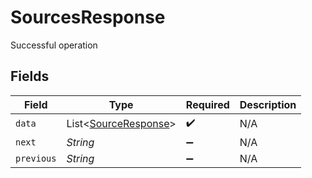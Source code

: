 # SourcesResponse

Successful operation


## Fields

| Field                                                         | Type                                                          | Required                                                      | Description                                                   |
| ------------------------------------------------------------- | ------------------------------------------------------------- | ------------------------------------------------------------- | ------------------------------------------------------------- |
| `data`                                                        | List<[SourceResponse](../../models/shared/SourceResponse.md)> | :heavy_check_mark:                                            | N/A                                                           |
| `next`                                                        | *String*                                                      | :heavy_minus_sign:                                            | N/A                                                           |
| `previous`                                                    | *String*                                                      | :heavy_minus_sign:                                            | N/A                                                           |